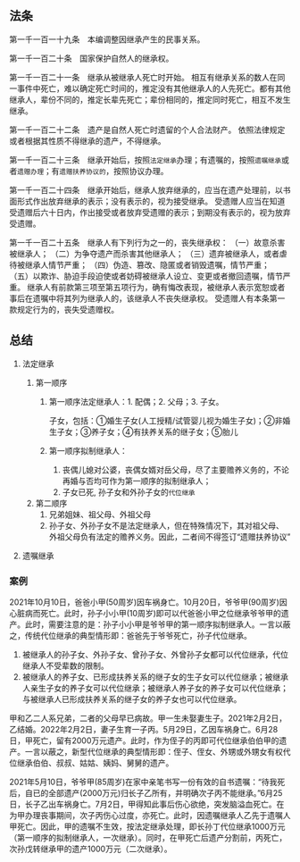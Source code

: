 ## 法条
第一千一百一十九条　本编调整因继承产生的民事关系。

第一千一百二十条　国家保护自然人的继承权。

第一千一百二十一条　继承从被继承人死亡时开始。
相互有继承关系的数人在同一事件中死亡，难以确定死亡时间的，推定没有其他继承人的人先死亡。都有其他继承人，辈份不同的，推定长辈先死亡；辈份相同的，推定同时死亡，相互不发生继承。

第一千一百二十二条　遗产是自然人死亡时遗留的个人合法财产。
依照法律规定或者根据其性质不得继承的遗产，不得继承。

第一千一百二十三条　继承开始后，按照`法定继承`办理；有遗嘱的，按照`遗嘱继承`或者`遗赠办理`；有`遗赠扶养协议的`，按照协议办理。

第一千一百二十四条　继承开始后，继承人放弃继承的，应当在遗产处理前，以书面形式作出放弃继承的表示；没有表示的，视为接受继承。
受遗赠人应当在知道受遗赠后六十日内，作出接受或者放弃受遗赠的表示；到期没有表示的，视为放弃受遗赠。

第一千一百二十五条　继承人有下列行为之一的，丧失继承权：
（一）故意杀害被继承人；
（二）为争夺遗产而杀害其他继承人；
（三）遗弃被继承人，或者虐待被继承人情节严重；
（四）伪造、篡改、隐匿或者销毁遗嘱，情节严重；
（五）以欺诈、胁迫手段迫使或者妨碍被继承人设立、变更或者撤回遗嘱，情节严重。
继承人有前款第三项至第五项行为，确有悔改表现，被继承人表示宽恕或者事后在遗嘱中将其列为继承人的，该继承人不丧失继承权。
受遗赠人有本条第一款规定行为的，丧失受遗赠权。



## 总结

1. 法定继承
    1. 第一顺序
        1. 第一顺序法定继承人：1. 配偶；2. 父母；3. 子女。

            子女，包括：①婚生子女(人工授精/试管婴儿视为婚生子女)；②非婚生子女；③养子女；④有扶养关系的继子女；⑤胎儿

        2. 第一顺序拟制继承人：
            1. 丧偶儿媳对公婆，丧偶女婿对岳父母，尽了主要赡养义务的，不论再婚与否均可作为第一顺序的拟制继承人；
            2. 子女已死, 孙子女和外孙子女的`代位继承`
    2. 第二顺序
        1. 兄弟姐妹、祖父母、外祖父母
        2. 孙子女、外孙子女不是法定继承人，但在特殊情况下，其对祖父母、外祖父母负有法定的赡养义务。因此，二者间不得签订“遗赠扶养协议”


2. 遗嘱继承



### 案例

2021年10月10日，爸爸小甲(50周岁)因车祸身亡。10月20日，爷爷甲(90周岁)因心脏病而死亡。此时，孙子小小甲(10周岁)即可以代爸爸小甲之位继承爷爷甲的遗产。此时，需要注意的是：孙子小小甲是爷爷甲的第一顺序拟制继承人。一言以蔽之，传统代位继承的典型情形即：爸爸先于爷爷死亡，孙子代位继承。

1. 被继承人的孙子女、外孙子女、曾孙子女、外曾孙子女都可以代位继承，代位继承人不受辈数的限制。
2. 被继承人的养子女、已形成扶养关系的继子女的生子女可以代位继承；被继承人亲生子女的养子女可以代位继承；被继承人养子女的养子女可以代位继承；与被继承人已形成扶养关系的继子女的养子女也可以代位继承。

甲和乙二人系兄弟，二者的父母早已病故。甲一生未娶妻生子。2021年2月2日，乙结婚。2022年2月2日，妻子生育一子丙。5月29日，乙因车祸身亡。6月28日，甲死亡，留有2000万元遗产。此时，作为侄子的丙即可代位继承伯伯甲的遗产。一言以蔽之，新型代位继承的典型情形即：侄子、侄女、外甥或外甥女有权代位继承伯伯、叔叔、姑姑、姨妈、舅舅的遗产。

2021年5月10日，爷爷甲(85周岁)在家中亲笔书写一份有效的自书遗嘱：“待我死后，自已的全部遗产(2000万元)归长子乙所有，并明确次子丙不能继承。”6月25日，长子乙出车祸身亡。7月2日，甲得知此事后伤心欲绝，突发脑溢血死亡。在为甲办理丧事期间，次子丙伤心过度，亦死亡。此时，因遗嘱继承人乙先于遗嘱人甲死亡。因此，甲的遗嘱不生效，按法定继承处理，即长孙丁代位继承1000万元（第一顺序的拟制继承人，一次继承）。同时，在甲死亡后遗产分割前，丙死亡，次孙戊转继承甲的遗产1000万元（二次继承）。
